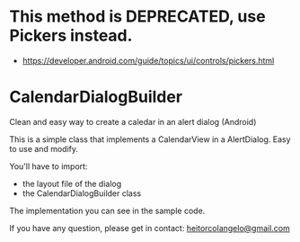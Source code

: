 # This method is DEPRECATED, use Pickers instead.
- https://developer.android.com/guide/topics/ui/controls/pickers.html

# CalendarDialogBuilder
Clean and easy way to create a caledar in an alert dialog (Android)

This is a simple class that implements a CalendarView in a AlertDialog. Easy to use and modify.

You'll have to import:
- the layout file of the dialog
- the CalendarDialogBuilder class

The implementation you can see in the sample code.

If you have any question, please get in contact: heitorcolangelo@gmail.com
